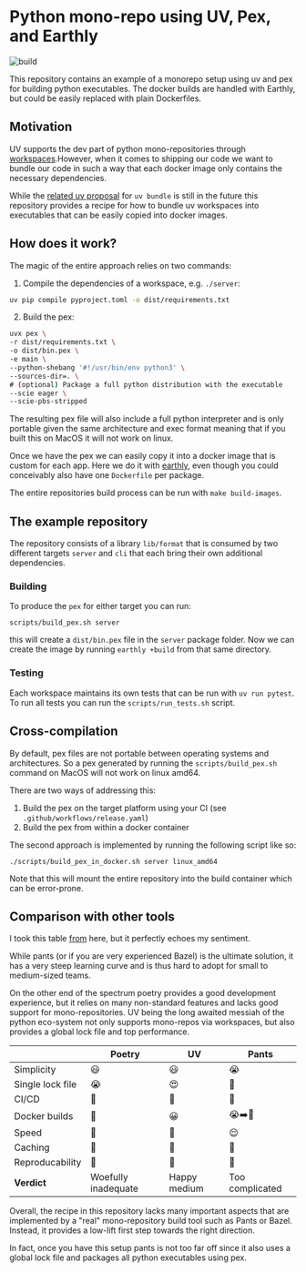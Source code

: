 # Python mono-repo using UV, Pex, and Earthly

![build](https://github.com/chrismatix/uv-pex-monorepo/actions/workflows/release.yaml/badge.svg)

This repository contains an example of a monorepo setup using uv and pex for building python executables.
The docker builds are handled with Earthly, but could be easily replaced with plain Dockerfiles.

## Motivation

UV supports the dev part of python mono-repositories through [workspaces](https://docs.astral.sh/uv/concepts/projects/workspaces/).However, when it comes to shipping our code we want to bundle our 
code in such a way that each docker image only contains the necessary dependencies.

While the [related uv proposal](https://github.com/astral-sh/uv/issues/5802) for `uv bundle` is still in the future this repository provides a recipe for how to bundle uv workspaces into executables that can be easily copied into docker images.

## How does it work?

The magic of the entire approach relies on two commands:

1. Compile the dependencies of a workspace, e.g. `./server`:

```bash
uv pip compile pyproject.toml -o dist/requirements.txt
```

2. Build the pex:

```bash
uvx pex \
-r dist/requirements.txt \
-o dist/bin.pex \
-e main \
--python-shebang '#!/usr/bin/env python3' \
--sources-dir=. \
# (optional) Package a full python distribution with the executable 
--scie eager \
--scie-pbs-stripped
```

The resulting pex file will also include a full python interpreter and is only portable given the same architecture
and exec format meaning that if you built this on MacOS it will not work on linux.

Once we have the pex we can easily copy it into a docker image that is custom for each app.
Here we do it with [earthly](https://earthly.dev/), even though you could conceivably also have one `Dockerfile` per package.

The entire repositories build process can be run with `make build-images`.

## The example repository

The repository consists of a library `lib/format` that is consumed by two different targets `server` and `cli` that each
bring their own additional dependencies. 

### Building

To produce the `pex` for either target you can run:

```shell
scripts/build_pex.sh server
```

this will create a `dist/bin.pex` file in the `server` package folder.
Now we can create the image by running `earthly +build` from that same directory.

### Testing

Each workspace maintains its own tests that can be run with `uv run pytest`. To run all tests you can run the `scripts/run_tests.sh` script.

## Cross-compilation

By default, pex files are not portable between operating systems and architectures.
So a pex generated by running the `scripts/build_pex.sh` command on MacOS will not work on linux amd64. 

There are two ways of addressing this:

1. Build the pex on the target platform using your CI (see `.github/workflows/release.yaml`)
2. Build the pex from within a docker container

The second approach is implemented by running the following script like so:

```shell
./scripts/build_pex_in_docker.sh server linux_amd64
```

Note that this will mount the entire repository into the build container which can be error-prone.

## Comparison with other tools

I took this table [from](https://github.com/JasperHG90/uv-monorepo) here, but it perfectly echoes my sentiment.

While pants (or if you are very experienced Bazel) is the ultimate solution, it has a very steep learning curve
and is thus hard to adopt for small to medium-sized teams.

On the other end of the spectrum poetry provides a good development experience, but it relies on many non-standard
features and lacks good support for mono-repositories.
UV being the long awaited messiah of the python eco-system not only supports mono-repos via workspaces, but also
provides a global lock file and top performance.

|                  | Poetry              | UV           | Pants           |
|------------------|---------------------| ------------ | --------------- |
| Simplicity       | 😃                  | 😃           | 😭              |
| Single lock file | 😭                  | 😍           | 🚀              |
| CI/CD            | 🤨                  | 🤨           | 🙂              |
| Docker builds    | 🤔                  | 😀           | 😭➡️🙂          |
| Speed            | 🤮                  | 🥰           | 😌              |
| Caching          | 🤷                  | 🤷           | 🥰              |
| Reproducability  | 🤷                  | 🤷           | 🥰              |
| **Verdict**      | Woefully inadequate | Happy medium | Too complicated |

Overall, the recipe in this repository lacks many important aspects that are implemented by a "real" mono-repository
build tool such as Pants or Bazel. Instead, it provides a low-lift first step towards the right direction.

In fact, once you have this setup pants is not too far off since it also uses a global lock file and packages all python executables using pex.
